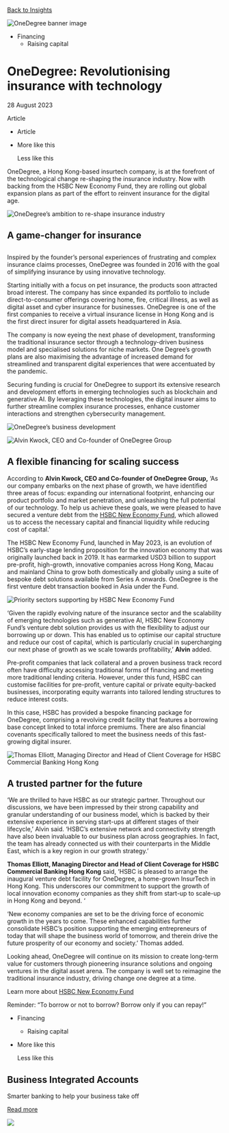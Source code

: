 [Back to Insights](/en-gb/insights)

![OneDegree banner image](/-/media/media/hong-kong/images/articles/onedegree-revolutionising-insurance-with-technology.jpg?h=1386&iar=0&w=2880&hash=BADABA9228EC725EB0BDEAB0A407650F "OneDegree banner image")

* Financing
  + Raising capital

# OneDegree: Revolutionising insurance with technology

28 August 2023

Article

* Article
* More like this

  Less like this

OneDegree, a Hong Kong-based insurtech company, is at the forefront of the technological change re-shaping the insurance industry. Now with backing from the HSBC New Economy Fund, they are rolling out global expansion plans as part of the effort to reinvent insurance for the digital age.

![OneDegree’s ambition to re-shape insurance industry](/-/media/media/hong-kong/images/articles/one-degree-en.jpg?h=939&iar=0&w=1603&hash=E0D5DA3971E22688A522AA360189CABF "OneDegree’s ambition to re-shape insurance industry")

## A game-changer for insurance

## 

Inspired by the founder’s personal experiences of frustrating and complex insurance claims processes, OneDegree was founded in 2016 with the goal of simplifying insurance by using innovative technology.

Starting initially with a focus on pet insurance, the products soon attracted broad interest. The company has since expanded its portfolio to include direct-to-consumer offerings covering home, fire, critical illness, as well as digital asset and cyber insurance for businesses. OneDegree is one of the first companies to receive a virtual insurance license in Hong Kong and is the first direct insurer for digital assets headquartered in Asia.

The company is now eyeing the next phase of development, transforming the traditional insurance sector through a technology-driven business model and specialised solutions for niche markets. One Degree’s growth plans are also maximising the advantage of increased demand for streamlined and transparent digital experiences that were accentuated by the pandemic.

Securing funding is crucial for OneDegree to support its extensive research and development efforts in emerging technologies such as blockchain and generative AI. By leveraging these technologies, the digital insurer aims to further streamline complex insurance processes, enhance customer interactions and strengthen cybersecurity management.

![OneDegree’s business development](/-/media/media/hong-kong/images/articles/game-changer-en.jpg?h=594&iar=0&w=1459&hash=DB41F241ACC56B2D635AAC12F37E163E "OneDegree’s business development")

![Alvin Kwock, CEO and Co-founder of OneDegree Group](/-/media/media/hong-kong/images/articles/quote-en.jpg?h=604&iar=0&w=2111&hash=347380E35BA0820173149F5F06D97744 "Alvin Kwock, CEO and Co-founder of OneDegree Group")

## A flexible financing for scaling success

According to **Alvin Kwock, CEO and Co-founder of OneDegree Group,** ‘As our company embarks on the next phase of growth, we have identified three areas of focus: expanding our international footprint, enhancing our product portfolio and market penetration, and unleashing the full potential of our technology. To help us achieve these goals, we were pleased to have secured a venture debt from the [HSBC New Economy Fund](/en-gb/products/new-economy-fund), which allowed us to access the necessary capital and financial liquidity while reducing cost of capital.’

The HSBC New Economy Fund, launched in May 2023, is an evolution of HSBC’s early-stage lending proposition for the innovation economy that was originally launched back in 2019. It has earmarked USD3 billion to support pre-profit, high-growth, innovative companies across Hong Kong, Macau and mainland China to grow both domestically and globally using a suite of bespoke debt solutions available from Series A onwards. OneDegree is the first venture debt transaction booked in Asia under the Fund.

![Priority sectors supporting by HSBC New Economy Fund](/-/media/media/hong-kong/images/articles/eco-fund-en.jpg?h=730&iar=0&w=1100&hash=CE1A84726B25507A05A7E68D6E641F01 "Priority sectors supporting by HSBC New Economy Fund")

‘Given the rapidly evolving nature of the insurance sector and the scalability of emerging technologies such as generative AI, HSBC New Economy Fund’s venture debt solution provides us with the flexibility to adjust our borrowing up or down. This has enabled us to optimise our capital structure and reduce our cost of capital, which is particularly crucial in supercharging our next phase of growth as we scale towards profitability,’ **Alvin** added.

Pre-profit companies that lack collateral and a proven business track record often have difficulty accessing traditional forms of financing and meeting more traditional lending criteria. However, under this fund, HSBC can customise facilities for pre-profit, venture capital or private equity-backed businesses, incorporating equity warrants into tailored lending structures to reduce interest costs.

In this case, HSBC has provided a bespoke financing package for OneDegree, comprising a revolving credit facility that features a borrowing base concept linked to total inforce premiums. There are also financial covenants specifically tailored to meet the business needs of this fast-growing digital insurer.

![Thomas Elliott, Managing Director and Head of Client Coverage for HSBC Commercial Banking Hong Kong](/-/media/media/hong-kong/images/articles/quote-2-en.jpg?h=604&iar=0&w=2111&hash=3E6D88506EA9EEA31E080E240875C760 "Thomas Elliott, Managing Director and Head of Client Coverage for HSBC Commercial Banking Hong Kong")

## A trusted partner for the future

‘We are thrilled to have HSBC as our strategic partner. Throughout our discussions, we have been impressed by their strong capability and granular understanding of our business model, which is backed by their extensive experience in serving start-ups at different stages of their lifecycle,’ Alvin said. ‘HSBC’s extensive network and connectivity strength have also been invaluable to our business plan across geographies. In fact, the team has already connected us with their counterparts in the Middle East, which is a key region in our growth strategy.’

**Thomas Elliott, Managing Director and Head of Client Coverage for HSBC Commercial Banking Hong Kong** said, ‘HSBC is pleased to arrange the inaugural venture debt facility for OneDegree, a home-grown InsurTech in Hong Kong. This underscores our commitment to support the growth of local innovation economy companies as they shift from start-up to scale-up in Hong Kong and beyond. ‘

‘New economy companies are set to be the driving force of economic growth in the years to come. These enhanced capabilities further consolidate HSBC’s position supporting the emerging entrepreneurs of today that will shape the business world of tomorrow, and therein drive the future prosperity of our economy and society.’ Thomas added.

Looking ahead, OneDegree will continue on its mission to create long-term value for customers through pioneering insurance solutions and ongoing ventures in the digital asset arena. The company is well set to reimagine the traditional insurance industry, driving change one degree at a time.

Learn more about [HSBC New Economy Fund](/en-gb/products/new-economy-fund)

Reminder: “To borrow or not to borrow? Borrow only if you can repay!”

* Financing
  + Raising capital

* More like this

  Less like this

## Business Integrated Accounts

Smarter banking to help your business take off

[Read more](/en-gb/products/business-integrated-account)

![ ](/-/media/media/hong-kong/images/help-center/bia-banner-promo.jpg?h=320&iar=0&w=449&hash=CFCC636526D87EE235E25391680AF29D " ")